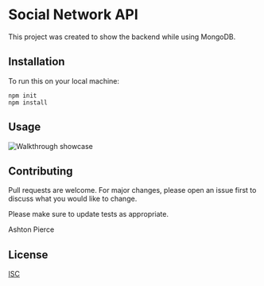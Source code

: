 # Social Network API

This project was created to show the backend while using MongoDB.

## Installation

To run this on your local machine:

```
npm init
npm install
```

## Usage

![Walkthrough showcase](assets/images/Social-Network-Api.gif "Walkthough video")

## Contributing
Pull requests are welcome. For major changes, please open an issue first to discuss what you would like to change.

Please make sure to update tests as appropriate.

Ashton Pierce

## License
[ISC](https://choosealicense.com/licenses/isc/)